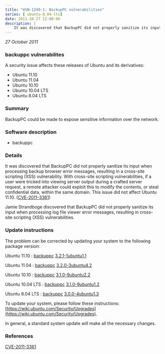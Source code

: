```yaml
---
title: "USN-1249-1: BackupPC vulnerabilities"
series: [ ubuntu-8.04-lts]
date: 2011-10-27 12:00:00
description: |
    It was discovered that BackupPC did not properly sanitize its input when processing backup browser error messages, resulting in a cross-site scripting (XSS) vulnerability. With cross-site scripting vulnerabilities, if a user were tricked into viewing server output during a crafted server request, a remote attacker could exploit this to modify the contents, or steal confidential data, within the same domain. This issue did not affect Ubuntu 11.10. ([CVE-2011-3361](http://people.ubuntu.com/~ubuntu-security/cve/CVE-2011-3361))
--- 
```

 
 

*27 October 2011*

### backuppc vulnerabilites

A security issue affects these releases of Ubuntu and its derivatives:

* Ubuntu 11.10
* Ubuntu 11.04
* Ubuntu 10.10
* Ubuntu 10.04 LTS
* Ubuntu 8.04 LTS

### Summary

BackupPC could be made to expose sensitive information over the network. 

### Software description

* backuppc 

### Details

It was discovered that BackupPC did not properly sanitize its input when processing backup browser error messages, resulting in a cross-site scripting (XSS) vulnerability. With cross-site scripting vulnerabilities, if a user were tricked into viewing server output during a crafted server request, a remote attacker could exploit this to modify the contents, or steal confidential data, within the same domain. This issue did not affect Ubuntu 11.10. ([CVE-2011-3361](http://people.ubuntu.com/~ubuntu-security/cve/CVE-2011-3361))

Jamie Strandboge discovered that BackupPC did not properly sanitize its input when processing log file viewer error messages, resulting in cross-site scripting (XSS) vulnerabilities. 

### Update instructions

The problem can be corrected by updating your system to the following package version:

Ubuntu 11.10
 : [backuppc](https://launchpad.net/ubuntu/+source/backuppc) <span> [3.2.1-1ubuntu1.1](https://launchpad.net/ubuntu/+source/backuppc/3.2.1-1ubuntu1.1) </span> 

Ubuntu 11.04
 : [backuppc](https://launchpad.net/ubuntu/+source/backuppc) <span> [3.2.0-3ubuntu4.2](https://launchpad.net/ubuntu/+source/backuppc/3.2.0-3ubuntu4.2) </span> 

Ubuntu 10.10
 : [backuppc](https://launchpad.net/ubuntu/+source/backuppc) <span> [3.1.0-9ubuntu2.2](https://launchpad.net/ubuntu/+source/backuppc/3.1.0-9ubuntu2.2) </span> 

Ubuntu 10.04 LTS
 : [backuppc](https://launchpad.net/ubuntu/+source/backuppc) <span> [3.1.0-9ubuntu1.2](https://launchpad.net/ubuntu/+source/backuppc/3.1.0-9ubuntu1.2) </span> 

Ubuntu 8.04 LTS
 : [backuppc](https://launchpad.net/ubuntu/+source/backuppc) <span> [3.0.0-4ubuntu1.3](https://launchpad.net/ubuntu/+source/backuppc/3.0.0-4ubuntu1.3) </span> 

To update your system, please follow these instructions: [https://wiki.ubuntu.com/Security/Upgrades](https://wiki.ubuntu.com/Security/Upgrades).

In general, a standard system update will make all the necessary changes. 

### References

 
 [CVE-2011-3361](http://people.ubuntu.com/~ubuntu-security/cve/CVE-2011-3361)
 

